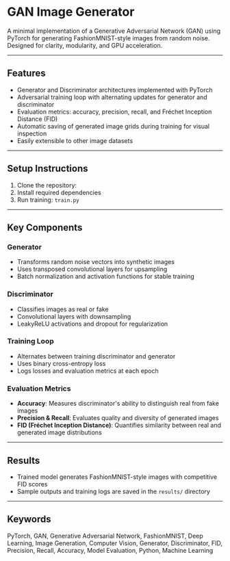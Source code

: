 # GAN Image Generator

A minimal implementation of a Generative Adversarial Network (GAN) using PyTorch for generating FashionMNIST-style images from random noise. Designed for clarity, modularity, and GPU acceleration.

---

## Features

- Generator and Discriminator architectures implemented with PyTorch
- Adversarial training loop with alternating updates for generator and discriminator
- Evaluation metrics: accuracy, precision, recall, and Fréchet Inception Distance (FID)
- Automatic saving of generated image grids during training for visual inspection
- Easily extensible to other image datasets

---

## Setup Instructions

1. Clone the repository:
2. Install required dependencies
3. Run training:
``` train.py ```

---

## Key Components

### Generator

- Transforms random noise vectors into synthetic images
- Uses transposed convolutional layers for upsampling
- Batch normalization and activation functions for stable training

### Discriminator

- Classifies images as real or fake
- Convolutional layers with downsampling
- LeakyReLU activations and dropout for regularization

### Training Loop

- Alternates between training discriminator and generator
- Uses binary cross-entropy loss
- Logs losses and evaluation metrics at each epoch

### Evaluation Metrics

- **Accuracy**: Measures discriminator's ability to distinguish real from fake images
- **Precision & Recall**: Evaluates quality and diversity of generated images
- **FID (Fréchet Inception Distance)**: Quantifies similarity between real and generated image distributions

---

## Results

- Trained model generates FashionMNIST-style images with competitive FID scores
- Sample outputs and training logs are saved in the `results/` directory

---

## Keywords

PyTorch, GAN, Generative Adversarial Network, FashionMNIST, Deep Learning, Image Generation, Computer Vision, Generator, Discriminator, FID, Precision, Recall, Accuracy, Model Evaluation, Python, Machine Learning
